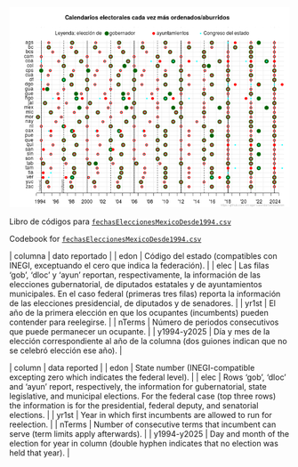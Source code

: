 ![img](./plot/cal.png)

Libro de códigos para [`fechasEleccionesMexicoDesde1994.csv`](./data/fechasEleccionesMexicoDesde1994.csv)

Codebook for [`fechasEleccionesMexicoDesde1994.csv`](./data/fechasEleccionesMexicoDesde1994.csv)

| columna     | dato reportado                                                                                                                                                                                                                                                                                  |
| edon        | Código del estado (compatibles con INEGI, exceptuando el cero que indica la federación).                                                                                                                                                                                                        |
| elec        | Las filas ‘gob’, ‘dloc’ y ‘ayun’ reportan, respectivamente, la información de las elecciones gubernatorial, de diputados estatales y de ayuntamientos municipales. En el caso federal (primeras tres filas) reporta la información de las elecciones presidencial, de diputados y de senadores. |
| yr1st       | El año de la primera elección en que los ocupantes (incumbents) pueden contender para reelegirse.                                                                                                                                                                                               |
| nTerms      | Número de periodos consecutivos que puede permanecer un ocupante.                                                                                                                                                                                                                               |
| y1994-y2025 | Día y mes de la elección correspondiente al año de la columna (dos guiones indican que no se celebró elección ese año).                                                                                                                                                                         |

| column      | data reported                                                                                                                                                                                                                                               |
| edon        | State number (INEGI-compatible excepting zero which indicates the federal level).                                                                                                                                                                           |
| elec        | Rows ‘gob’, ‘dloc’ and ‘ayun’ report, respectively, the information for gubernatorial, state legislative, and municipal elections. For the federal case (top three rows) the information is for the presidential, federal deputy, and senatorial elections. |
| yr1st       | Year in which first incumbents are allowed to run for reelection.                                                                                                                                                                                           |
| nTerms      | Number of consecutive terms that incumbent can serve (term limits apply afterwards).                                                                                                                                                                        |
| y1994-y2025 | Day and month of the election for year in column (double hyphen indicates that no election was held that year).                                                                                                                                             |
